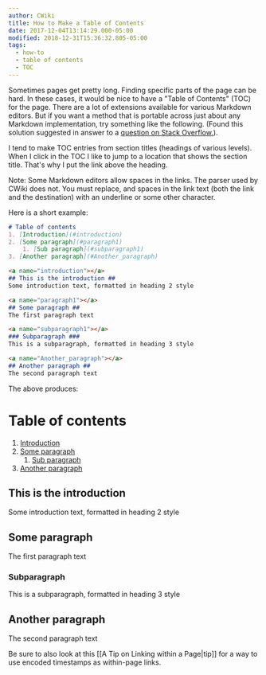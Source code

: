 ```yaml
---
author: CWiki
title: How to Make a Table of Contents
date: 2017-12-04T13:14:29.000-05:00
modified: 2018-12-31T15:36:32.805-05:00
tags:
  - how-to
  - table of contents
  - TOC
---
```




Sometimes pages get pretty long. Finding specific parts of the page can be hard. In these cases, it would be nice to have a "Table of Contents" (TOC) for the page. There are a lot of extensions available for various Markdown editors. But if you want a method that is portable across just about any Markdown implementation, try something like the following. (Found this solution suggested in answer to a [question on Stack Overflow.](https://stackoverflow.com/questions/11948245/markdown-to-create-pages-and-table-of-contents)).

I tend to make TOC entries from section titles (headings of various levels). When I click in the TOC I like to jump to a location that shows the section title. That's why I put the link above the heading.

Note: Some Markdown editors allow spaces in the links. The parser used by CWiki does not. You must replace, and spaces in the link text (both the link and the destination) with an underline or some other character.

Here is a short example:

```markdown
# Table of contents
1. [Introduction](#introduction)
2. [Some paragraph](#paragraph1)
    1. [Sub paragraph](#subparagraph1)
3. [Another paragraph](#Another_paragraph)

<a name="introduction"></a>
## This is the introduction ##
Some introduction text, formatted in heading 2 style

<a name="paragraph1"></a>
## Some paragraph ##
The first paragraph text

<a name="subparagraph1"></a>
### Subparagraph ###
This is a subparagraph​, formatted in heading 3 style

<a name="Another_paragraph"></a>
## Another paragraph ##
The second paragraph text
```

The above produces:

# Table of contents
1. [Introduction](#introduction)
2. [Some paragraph](#paragraph1)
    1. [Sub paragraph](#subparagraph1)
3. [Another paragraph](#Another_paragraph)

<a name="introduction"></a>
## This is the introduction ##
Some introduction text, formatted in heading 2 style

<a name="paragraph1"></a>
## Some paragraph ##
The first paragraph text

<a name="subparagraph1"></a>
### Subparagraph ###
This is a subparagraph​, formatted in heading 3 style

<a name="Another_paragraph"></a>
## Another paragraph ##
The second paragraph text

Be sure to also look at this [[A Tip on Linking within a Page|tip]] for a way to use encoded timestamps as within-page links.